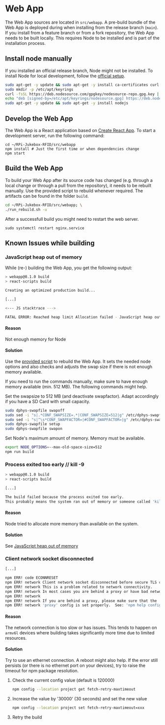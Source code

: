 # Web App

The Web App sources are located in `src/webapp`. A pre-build bundle of the Web App is deployed during when installing from the release branch (`main`). If you install from a feature branch or from a fork repository, the Web App needs to be built locally. This requires Node to be installed and is part of the installation process.

## Install node manually

If you installed an official release branch, Node might not be installed. To install Node for local development, follow the [official setup](https://deb.nodesource.com/).

``` bash
sudo apt-get -y update && sudo apt-get -y install ca-certificates curl gnupg
sudo mkdir -p /etc/apt/keyrings
curl -fsSL https://deb.nodesource.com/gpgkey/nodesource-repo.gpg.key | sudo gpg --dearmor -o /etc/apt/keyrings/nodesource.gpg
echo "deb [signed-by=/etc/apt/keyrings/nodesource.gpg] https://deb.nodesource.com/node_$NODE_MAJOR.x nodistro main" | sudo tee /etc/apt/sources.list.d/nodesource.list
sudo apt-get -y update && sudo apt-get -y install nodejs
```

## Develop the Web App

The Web App is a React application based on [Create React App](https://create-react-app.dev/). To start a development server, run the following command:

```
cd ~/RPi-Jukebox-RFID/src/webapp
npm install # Just the first time or when dependencies change
npm start
```

## Build the Web App

To build your Web App after its source code has changed (e.g. through a local change or through a pull from the repository), it needs to be rebuilt manually.
Use the provided script to rebuild whenever required. The artifacts can be found in the folder `build`.

```bash
cd ~/RPi-Jukebox-RFID/src/webapp; \
./run_rebuild.sh -u
```

After a successfull build you might need to restart the web server.

```
sudo systemctl restart nginx.service
```

## Known Issues while building

### JavaScript heap out of memory

While (re-) building the Web App, you get the following output:

``` {.bash emphasize-lines="12"}
> webapp@0.1.0 build
> react-scripts build

Creating an optimized production build...

[...]

<--- JS stacktrace --->

FATAL ERROR: Reached heap limit Allocation failed - JavaScript heap out of memory
```

#### Reason

Not enough memory for Node

#### Solution

Use the [provided script](#build-the-web-app) to rebuild the Web App. It sets the needed node options and also checks and adjusts the swap size if there is not enough memory available.

If you need to run the commands manually, make sure to have enough memory available (min. 512 MB). The following commands might help.

Set the swapsize to 512 MB (and deactivate swapfactor). Adapt accordingly if you have a SD Card with small capacity.
```bash
sudo dphys-swapfile swapoff
sudo sed -i "s|.*CONF_SWAPSIZE=.*|CONF_SWAPSIZE=512|g" /etc/dphys-swapfile 
sudo sed -i "s|^\s*CONF_SWAPFACTOR=|#CONF_SWAPFACTOR=|g" /etc/dphys-swapfile
sudo dphys-swapfile setup 
sudo dphys-swapfile swapon
```

Set Node's maximum amount of memory. Memory must be available.
``` bash
export NODE_OPTIONS=--max-old-space-size=512
npm run build
```

### Process exited too early // kill -9

``` {.bash emphasize-lines="8,9"}
> webapp@0.1.0 build
> react-scripts build

[...]

The build failed because the process exited too early.
This probably means the system ran out of memory or someone called 'kill -9' on the process.
```

#### Reason

Node tried to allocate more memory than available on the system.

#### Solution

See [JavaScript heap out of memory](#javascript-heap-out-of-memory)


### Client network socket disconnected

``` {.bash emphasize-lines="8,9"}
[...]

npm ERR! code ECONNRESET
npm ERR! network Client network socket disconnected before secure TLS connection was established
npm ERR! network This is a problem related to network connectivity.
npm ERR! network In most cases you are behind a proxy or have bad network settings.
npm ERR! network
npm ERR! network If you are behind a proxy, please make sure that the
npm ERR! network 'proxy' config is set properly.  See: 'npm help config'
```

#### Reason

The network connection is too slow or has issues. 
This tends to happen on `armv6l` devices where building takes significantly more time due to limited resources. 

#### Solution

Try to use an ethernet connection. A reboot might also help. If the error still persists (or there is no ethernet port on your devices), try to raise the timeout for npm package resolution.

1. Check the current config value (default is 120000)
    ``` bash
    npm config --location project get fetch-retry-maxtimeout
    ```

1. Increase the value by '30000' (30 seconds) and set the new value
    ``` bash
    npm config --location project set fetch-retry-maxtimeout=xxx
    ```

1. Retry the build
